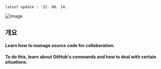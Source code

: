 `latest update : '22. 08. 14.`  

![image](https://user-images.githubusercontent.com/86638578/184536737-4fd185c4-09f9-4228-9ddd-ad6f6ec05c6c.png)
</br>

## 개요
#### Learn how to manage source code for collaboration.
#### To do this, learn about GitHub's commands and how to deal with certain situations.
</br>
